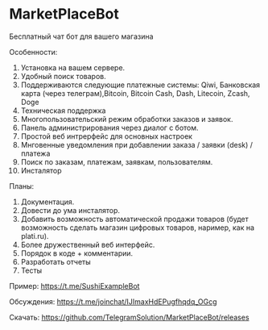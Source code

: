 # MarketPlaceBot
Бесплатный чат бот для вашего магазина

Особенности:
1) Установка на вашем сервере.
2) Удобный поиск товаров.
3) Поддерживаются следующие платежные системы: Qiwi, Банковская карта (через телеграм),Bitcoin, Bitcoin Cash, Dash, Litecoin, Zcash, Doge
4) Техническая поддержка
5) Многопользовательский режим обработки заказов и заявок.
6) Панель администрирования через диалог с ботом.
7) Простой веб интрерфейс для основных настроек
8) Мнговенные уведомления при добавлении заказа / заявки (desk) / платежа
9) Поиск по заказам, платежам, заявкам, пользователям.
10) Инсталятор 

Планы:
1) Документация.
2) Довести до ума инсталятор.
3) Добавить возможность автоматической продажи товаров (будет возможность сделать магазин цифровых товаров, наример, как на plati.ru).
4) Более дружественный веб интерфейс.
5) Порядок в коде + комментарии.
6) Разработать отчеты
7) Тесты

Пример:
https://t.me/SushiExampleBot

Обсуждения:
https://t.me/joinchat/IJImaxHdEPugfhqdq_OGcg

Скачать:
https://github.com/TelegramSolution/MarketPlaceBot/releases


